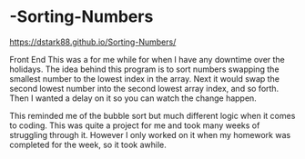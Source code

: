 # -Sorting-Numbers
https://dstark88.github.io/Sorting-Numbers/


Front End This was a for me while for when I have any downtime over the holidays. The idea behind this program is to sort numbers swapping the smallest number to the lowest index in the array. Next it would swap the second lowest number into the second lowest array index, and so forth. Then I wanted a delay on it so you can watch the change happen.

This reminded me of the bubble sort but much different logic when it comes to coding. This was quite a project for me and took many weeks of struggling through it. However I only worked on it when my homework was completed for the week, so it took awhile.